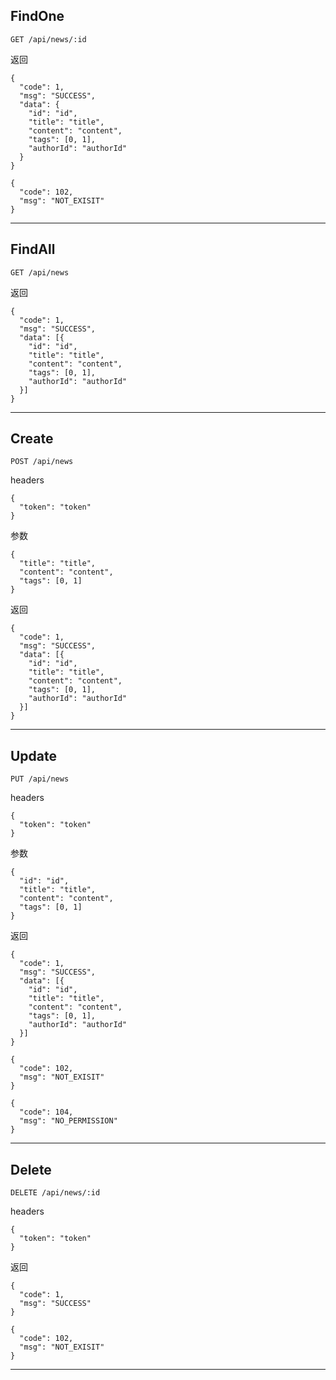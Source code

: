 ## FindOne
```
GET /api/news/:id
```

返回
```
{
  "code": 1,
  "msg": "SUCCESS",
  "data": {
    "id": "id",
    "title": "title",
    "content": "content",
    "tags": [0, 1],
    "authorId": "authorId"
  }
}
```
```
{
  "code": 102,
  "msg": "NOT_EXISIT"
}
```
---
## FindAll
```
GET /api/news
```

返回
```
{
  "code": 1,
  "msg": "SUCCESS",
  "data": [{
    "id": "id",
    "title": "title",
    "content": "content",
    "tags": [0, 1],
    "authorId": "authorId"
  }]
}
```
---
## Create
```
POST /api/news
```

headers
```
{
  "token": "token"
}
```

参数
```
{
  "title": "title",
  "content": "content",
  "tags": [0, 1]
}
```

返回
```
{
  "code": 1,
  "msg": "SUCCESS",
  "data": [{
    "id": "id",
    "title": "title",
    "content": "content",
    "tags": [0, 1],
    "authorId": "authorId"
  }]
}
```
---
## Update
```
PUT /api/news
```

headers
```
{
  "token": "token"
}
```

参数
```
{
  "id": "id",
  "title": "title",
  "content": "content",
  "tags": [0, 1]
}
```
返回
```
{
  "code": 1,
  "msg": "SUCCESS",
  "data": [{
    "id": "id",
    "title": "title",
    "content": "content",
    "tags": [0, 1],
    "authorId": "authorId"
  }]
}
```
```
{
  "code": 102,
  "msg": "NOT_EXISIT"
}
```
```
{
  "code": 104,
  "msg": "NO_PERMISSION"
}
```
---
## Delete
```
DELETE /api/news/:id
```

headers
```
{
  "token": "token"
}
```

返回
```
{
  "code": 1,
  "msg": "SUCCESS"
}
```
```
{
  "code": 102,
  "msg": "NOT_EXISIT"
}
```
---

